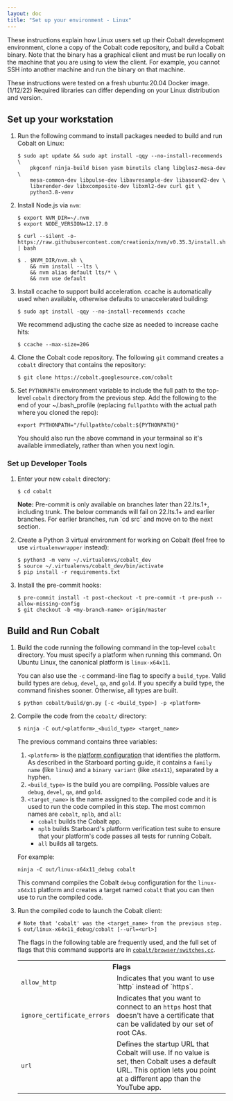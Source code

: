 ```yaml
---
layout: doc
title: "Set up your environment - Linux"
---
```


These instructions explain how Linux users set up their Cobalt development
environment, clone a copy of the Cobalt code repository, and build a Cobalt
binary. Note that the binary has a graphical client and must be run locally
on the machine that you are using to view the client. For example, you cannot
SSH into another machine and run the binary on that machine.

These instructions were tested on a fresh ubuntu:20.04 Docker image. (1/12/22)
Required libraries can differ depending on your Linux distribution and version.

## Set up your workstation

1.  Run the following command to install packages needed to build and run
    Cobalt on Linux:

    ```
    $ sudo apt update && sudo apt install -qqy --no-install-recommends \
        pkgconf ninja-build bison yasm binutils clang libgles2-mesa-dev \
        mesa-common-dev libpulse-dev libavresample-dev libasound2-dev \
        libxrender-dev libxcomposite-dev libxml2-dev curl git \
        python3.8-venv
    ```

1.  Install Node.js via `nvm`:

    ```
    $ export NVM_DIR=~/.nvm
    $ export NODE_VERSION=12.17.0

    $ curl --silent -o- https://raw.githubusercontent.com/creationix/nvm/v0.35.3/install.sh | bash

    $ . $NVM_DIR/nvm.sh \
        && nvm install --lts \
        && nvm alias default lts/* \
        && nvm use default
    ```

1.  Install ccache to support build acceleration. ccache is automatically used
    when available, otherwise defaults to unaccelerated building:

    ```
    $ sudo apt install -qqy --no-install-recommends ccache
    ```

    We recommend adjusting the cache size as needed to increase cache hits:

    ```
    $ ccache --max-size=20G
    ```

1.  Clone the Cobalt code repository. The following `git` command creates a
    `cobalt` directory that contains the repository:

    ```
    $ git clone https://cobalt.googlesource.com/cobalt
    ```

1.  Set `PYTHONPATH` environment variable to include the full path to the
    top-level `cobalt` directory from the previous step. Add the following to
    the end of your ~/.bash_profile (replacing `fullpathto` with the actual
    path where you cloned the repo):

    ```
    export PYTHONPATH="/fullpathto/cobalt:${PYTHONPATH}"
    ```

    You should also run the above command in your termainal so it's available
    immediately, rather than when you next login.

### Set up Developer Tools

1.  Enter your new `cobalt` directory:

    ```
    $ cd cobalt
    ```

    <aside class="note">
    <b>Note:</b> Pre-commit is only available on branches later than 22.lts.1+,
    including trunk. The below commands will fail on 22.lts.1+ and earlier branches.
    For earlier branches, run `cd src` and move on to the next section.
    </aside>

1.  Create a Python 3 virtual environment for working on Cobalt (feel free to use `virtualenvwrapper` instead):

    ```
    $ python3 -m venv ~/.virtualenvs/cobalt_dev
    $ source ~/.virtualenvs/cobalt_dev/bin/activate
    $ pip install -r requirements.txt
    ```

1.  Install the pre-commit hooks:

    ```
    $ pre-commit install -t post-checkout -t pre-commit -t pre-push --allow-missing-config
    $ git checkout -b <my-branch-name> origin/master
    ```

## Build and Run Cobalt

1.  Build the code running the following command in the top-level `cobalt`
    directory. You must specify a platform when running this command. On Ubuntu
    Linux, the canonical platform is `linux-x64x11`.

    You can also use the `-c` command-line flag to specify a `build_type`.
    Valid build types are `debug`, `devel`, `qa`, and `gold`. If you
    specify a build type, the command finishes sooner. Otherwise, all types
    are built.

    ```
    $ python cobalt/build/gn.py [-c <build_type>] -p <platform>
    ```

1.  Compile the code from the `cobalt/` directory:

    ```
    $ ninja -C out/<platform>_<build_type> <target_name>
    ```

    The previous command contains three variables:

    1.  `<platform>` is the [platform
        configuration](/starboard/porting.html#1-enumerate-and-name-your-platform-configurations)
        that identifies the platform. As described in the Starboard porting
        guide, it contains a `family name` (like `linux`) and a
        `binary variant` (like `x64x11`), separated by a hyphen.
    1.  `<build_type>` is the build you are compiling. Possible values are
        `debug`, `devel`, `qa`, and `gold`.
    1.  `<target_name>` is the name assigned to the compiled code and it is
        used to run the code compiled in this step. The most common names are
        `cobalt`, `nplb`, and `all`:
        *   `cobalt` builds the Cobalt app.
        *   `nplb` builds Starboard's platform verification test suite to
            ensure that your platform's code passes all tests for running
            Cobalt.
        *   `all` builds all targets.

    For example:

    ```
    ninja -C out/linux-x64x11_debug cobalt
    ```

    This command compiles the Cobalt `debug` configuration for the
    `linux-x64x11` platform and creates a target named `cobalt` that
    you can then use to run the compiled code.

1.  Run the compiled code to launch the Cobalt client:

    ```
    # Note that 'cobalt' was the <target_name> from the previous step.
    $ out/linux-x64x11_debug/cobalt [--url=<url>]
    ```

    The flags in the following table are frequently used, and the full set
    of flags that this command supports are in <code><a
    href="https://cobalt.googlesource.com/cobalt/+/master/cobalt/browser/switches.cc">cobalt/browser/switches.cc</a></code>.

    <table class="details responsive">
      <tr>
        <th colspan="2">Flags</th>
      </tr>
      <tr>
        <td><code>allow_http</code></td>
        <td>Indicates that you want to use `http` instead of `https`.</td>
      </tr>
      <tr>
        <td><code>ignore_certificate_errors</code></td>
        <td>Indicates that you want to connect to an <code>https</code> host
            that doesn't have a certificate that can be validated by our set
            of root CAs.</td>
      </tr>
      <tr>
        <td><code>url</code></td>
        <td>Defines the startup URL that Cobalt will use. If no value is set,
            then Cobalt uses a default URL. This option lets you point at a
            different app than the YouTube app.</td>
      </tr>
    </table>

<!--
<aside class="note">
<b>Note:</b> If you plan to upload reviews to the Cobalt repository, you
also need to <a href="/development/setup-gitcookies.html">follow these
instructions</a> to set up a <code>.gitcookies</code> file.
</aside>
-->
